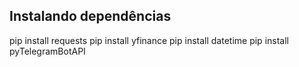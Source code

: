 ## Instalando dependências

pip install requests
pip install yfinance 
pip install datetime
pip install pyTelegramBotAPI


